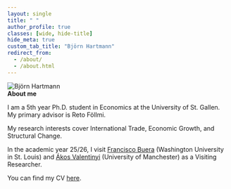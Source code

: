 ```yaml
---
layout: single
title: " "
author_profile: true
classes: [wide, hide-title]
hide_meta: true
custom_tab_title: "Björn Hartmann"
redirect_from:
  - /about/
  - /about.html
---
```



<style>
/* — Only affects THIS page because it's inline here — */

/* 1) Uncap the site container */
.layout--single .initial-content {
  max-width: 1400px !important;
  margin-left: auto !important;
  margin-right: auto !important;
}

/* 2) Uncap the article wrapper */
.layout--single .page__inner-wrap {
  max-width: 1400px !important;
}

/* 3) Let the content column actually grow */
.layout--single .page__content {
  max-width: none !important;   /* remove the narrow cap */
  flex: 1 1 auto !important;    /* grow to fill space next to the sidebar */
}

/* Keep the author sidebar but make it a fixed, narrower width */
.layout--single .sidebar {
  flex: 0 0 240px !important;
  max-width: 240px !important;
}
</style>



<div class="about-wrapper">
  <img src="{{ '/assets/images/me.jpg' | relative_url }}" alt="Björn Hartmann" class="home-portrait">
  
  <div class="about-text">
    <strong>About me</strong>
    <p>I am a 5th year Ph.D. student in Economics at the University of St. Gallen. 
    My primary advisor is Reto Föllmi.</p>
    <p>My research interests cover International Trade, Economic Growth, and Structural Change.</p>
    <p>In the academic year 25/26, I visit
    <a href="https://sites.google.com/site/fjbuera/" target="_blank" rel="noopener">Francisco Buera</a> (Washington University in St. Louis) and 
    <a href="https://sites.google.com/site/valentinyiakos/" target="_blank" rel="noopener">Ákos Valentinyi</a> (University of Manchester) as a Visiting Researcher.</p>
    <p>You can find my CV <a href="/files/Academic_CV.pdf" target="_blank" rel="noopener">here</a>.</p>
  </div>
</div>
